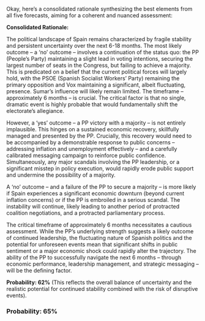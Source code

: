 Okay, here’s a consolidated rationale synthesizing the best elements from all five forecasts, aiming for a coherent and nuanced assessment:

**Consolidated Rationale:**

The political landscape of Spain remains characterized by fragile stability and persistent uncertainty over the next 6-18 months. The most likely outcome – a ‘no’ outcome – involves a continuation of the status quo: the PP (People’s Party) maintaining a slight lead in voting intentions, securing the largest number of seats in the Congress, but failing to achieve a majority. This is predicated on a belief that the current political forces will largely hold, with the PSOE (Spanish Socialist Workers’ Party) remaining the primary opposition and Vox maintaining a significant, albeit fluctuating, presence. Sumar’s influence will likely remain limited. The timeframe – approximately 6 months – is crucial. The critical factor is that no single, dramatic event is highly probable that would fundamentally shift the electorate’s allegiance.

However, a ‘yes’ outcome – a PP victory with a majority – is not entirely implausible. This hinges on a sustained economic recovery, skillfully managed and presented by the PP. Crucially, this recovery would need to be accompanied by a demonstrable response to public concerns – addressing inflation and unemployment effectively – and a carefully calibrated messaging campaign to reinforce public confidence. Simultaneously, any major scandals involving the PP leadership, or a significant misstep in policy execution, would rapidly erode public support and undermine the possibility of a majority.

A ‘no’ outcome – and a failure of the PP to secure a majority – is more likely if Spain experiences a significant economic downturn (beyond current inflation concerns) or if the PP is embroiled in a serious scandal. The instability will continue, likely leading to another period of protracted coalition negotiations, and a protracted parliamentary process.

The critical timeframe of approximately 6 months necessitates a cautious assessment. While the PP’s underlying strength suggests a likely outcome of continued leadership, the fluctuating nature of Spanish politics and the potential for unforeseen events mean that significant shifts in public sentiment or a major economic shock could rapidly alter the trajectory.  The ability of the PP to successfully navigate the next 6 months – through economic performance, leadership management, and strategic messaging – will be the defining factor.

**Probability: 62%** (This reflects the overall balance of uncertainty and the realistic potential for continued stability combined with the risk of disruptive events).

### Probability: 65%